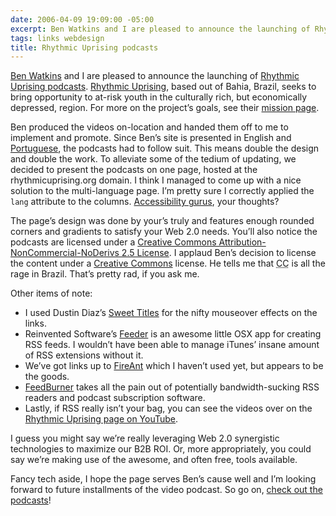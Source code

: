 ```yaml
---
date: 2006-04-09 19:09:00 -05:00
excerpt: Ben Watkins and I are pleased to announce the launching of Rhythmic Uprising podcasts.
tags: links webdesign
title: Rhythmic Uprising podcasts
---
```


[Ben Watkins](http://www.multimediabenjamin.com/) and I are pleased to announce the launching of [Rhythmic Uprising podcasts](http://www.rhythmicuprising.org/podcast/). [Rhythmic Uprising](http://www.rhythmicuprising.org/), based out of Bahia, Brazil, seeks to bring opportunity to at-risk youth in the culturally rich, but economically depressed, region. For more on the project’s goals, see their [mission page](http://www.rhythmicuprising.org/mission.php).

Ben produced the videos on-location and handed them off to me to implement and promote. Since Ben’s site is presented in English and [Portuguese](http://www.insurreicaoritmica.org/), the podcasts had to follow suit. This means double the design and double the work. To alleviate some of the tedium of updating, we decided to present the podcasts on one page, hosted at the rhythmicuprising.org domain. I think I managed to come up with a nice solution to the multi-language page. I’m pretty sure I correctly applied the `lang` attribute to the columns. [Accessibility gurus](http://blog.fawny.org/), your thoughts?

The page’s design was done by your’s truly and features enough rounded corners and gradients to satisfy your Web 2.0 needs. You’ll also notice the podcasts are licensed under a [Creative Commons Attribution-NonCommercial-NoDerivs 2.5 License](http://www.creativecommons.org/licenses/by-nc-nd/2.5/deed.en). I applaud Ben’s decision to license the content under a [Creative Commons](http://www.creativecommons.org/) license. He tells me that <abbr title="Creative Commons">CC</abbr> is all the rage in Brazil. That’s pretty rad, if you ask me.

Other items of note:

- I used Dustin Diaz’s [Sweet Titles](http://www.dustindiaz.com/sweet-titles-finalized/) for the nifty mouseover effects on the links.
- Reinvented Software’s [Feeder](http://reinventedsoftware.com/feeder/) is an awesome little OSX app for creating RSS feeds. I wouldn’t have been able to manage iTunes’ insane amount of RSS extensions without it.
- We’ve got links up to [FireAnt](http://fireant.tv/) which I haven’t used yet, but appears to be the goods.
- [FeedBurner](http://www.feedburner.com/) takes all the pain out of potentially bandwidth-sucking RSS readers and podcast subscription software.
- Lastly, if RSS really isn’t your bag, you can see the videos over on the [Rhythmic Uprising page on YouTube](http://www.youtube.com/user/rhythmicuprising).

I guess you might say we’re really leveraging Web 2.0 synergistic technologies to maximize our B2B ROI. Or, more appropriately, you could say we’re making use of the awesome, and often free, tools available.

Fancy tech aside, I hope the page serves Ben’s cause well and I’m looking forward to future installments of the video podcast. So go on, [check out the podcasts](http://www.rhythmicuprising.org/)!